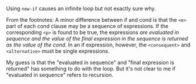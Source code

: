 Using `new-if` causes an infinite loop but not exactly sure why.

From the footnotes: A minor difference between if and cond is that the `<e>` part
of each cond clause may be a sequence of expressions. If the corresponding `<p>`
is found to be true, the expressions <e> *are evaluated in sequence and the value
of the final expression in the sequence is returned as the value of the cond*. In
an if expression, however, the `<consequent>` and `<alternative>` must be single
expressions.

My guess is that the "evaluated in sequence" and "final expression is returned"
has something to do with the loop. But it's not clear to me if "evaluated in
sequence" refers to recursion.

